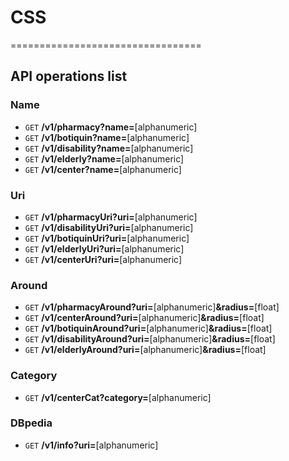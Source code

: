 # CSS
=================================
## API operations list

### Name
* `GET` **/v1/pharmacy?name=**[alphanumeric]
* `GET` **/v1/botiquin?name=**[alphanumeric]
* `GET` **/v1/disability?name=**[alphanumeric]
* `GET` **/v1/elderly?name=**[alphanumeric]
* `GET` **/v1/center?name=**[alphanumeric]

### Uri
* `GET` **/v1/pharmacyUri?uri=**[alphanumeric]
* `GET` **/v1/disabilityUri?uri=**[alphanumeric]
* `GET` **/v1/botiquinUri?uri=**[alphanumeric] 
* `GET` **/v1/elderlyUri?uri=**[alphanumeric]
* `GET` **/v1/centerUri?uri=**[alphanumeric]

### Around
* `GET` **/v1/pharmacyAround?uri=**[alphanumeric]**&radius=**[float]
* `GET` **/v1/centerAround?uri=**[alphanumeric]**&radius=**[float]
* `GET` **/v1/botiquinAround?uri=**[alphanumeric]**&radius=**[float]
* `GET` **/v1/disabilityAround?uri=**[alphanumeric]**&radius=**[float]
* `GET` **/v1/elderlyAround?uri=**[alphanumeric]**&radius=**[float]

### Category
* `GET` **/v1/centerCat?category=**[alphanumeric]

### DBpedia
* `GET` **/v1/info?uri=**[alphanumeric]

